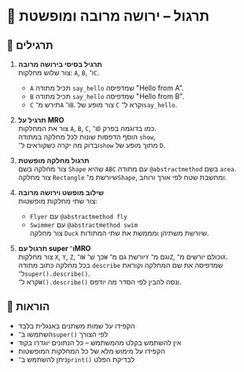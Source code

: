 # 📘 תרגול – ירושה מרובה ומופשטת

## 🧪 תרגילים

1. **תרגיל בסיסי בירושה מרובה**  
   צור שלוש מחלקות: `A`, `B`, ו־`C`.  
   - `A` תכיל מתודה `say_hello` שמדפיסה "Hello from A".
   - `B` תכיל מתודה `say_hello` שמדפיסה "Hello from B".
   - `C` תירש מ־`A` ו־`B`. צור מופע של `C` וקרא ל־`say_hello`.

2. **תרגיל על MRO**  
   צור את המחלקות `A`, `B`, `C`, ו־`D` כמו בדוגמה בפרק.  
   הוסף הדפסות שונות לכל מחלקה במתודה `show`,  
   ובדוק מה יקרה כשקוראים ל־`show` מתוך מופע של `D`.

3. **תרגול מחלקה מופשטת**  
   צור מחלקה בשם `Shape` שהיא `ABC` עם מתודה `@abstractmethod` בשם `area`.  
   צור מחלקה `Rectangle` שיורשת מ־`Shape`, ומחשבת שטח לפי אורך ורוחב.

4. **שילוב מופשט וירושה מרובה**  
   צור שתי מחלקות מופשטות:
   - `Flyer` עם `@abstractmethod fly`
   - `Swimmer` עם `@abstractmethod swim`  
   צור מחלקה `Duck` שיורשת משתיהן ומממשת את שתי המתודות.

5. **תרגול עם super ו־MRO**  
   צור מחלקות `X`, `Y`, `Z`, ו־`W` כך ש־`W` יורשת גם מ־`Y` וגם מ־`Z`, וכולם יורשים מ־`X`.  
   בכל מחלקה כתוב מתודה `describe` שמדפיסה את שם המחלקה וקוראת ל־`super().describe()`.  
   קרא ל־`W().describe()` ונסה להבין לפי הסדר מה יודפס.

## 📌 הוראות

- הקפידו על שמות משתנים באנגלית בלבד  
- השתמשו ב־`super()` לפי הצורך  
- אין להשתמש בקלט מהמשתמש – כל הנתונים יוגדרו בקוד  
- הקפידו על מימוש מלא של כל המחלקות המופשטות  
- ניתן להשתמש ב־`print()` לבדיקת הפלט  
